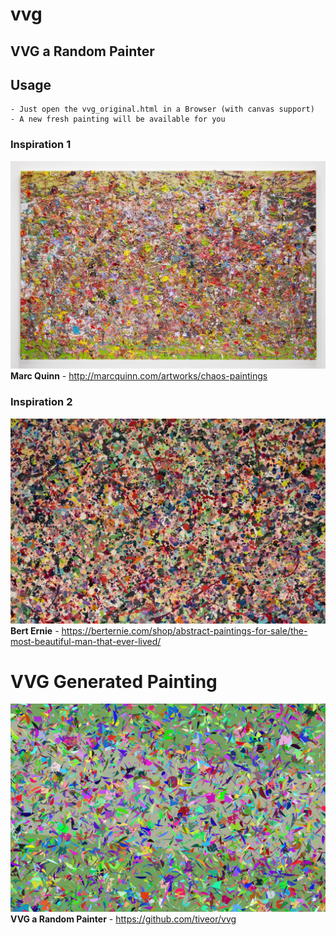 # vvg
## VVG a Random Painter

## Usage
```
- Just open the vvg_original.html in a Browser (with canvas support)
- A new fresh painting will be available for you
```

### Inspiration 1
![Marc Quinn - Pool Party](examples/marcquinn_pp.jpg)
**Marc Quinn** -
http://marcquinn.com/artworks/chaos-paintings

### Inspiration 2
![Bert Ernie - The Most Beautiful Man That Ever Lived](examples/berternie_tmbmtel.jpg)
**Bert Ernie** - https://berternie.com/shop/abstract-paintings-for-sale/the-most-beautiful-man-that-ever-lived/


# VVG Generated Painting
![VVG demo](examples/vvg_demo.png)
**VVG a Random Painter** - https://github.com/tiveor/vvg